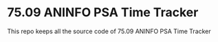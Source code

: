 # 75.09 ANINFO PSA Time Tracker
This repo keeps all the source code of 75.09 ANINFO PSA Time Tracker
